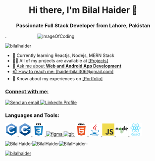 

 <h1 align="center"> Hi there, I'm Bilal Haider 👋</h1>
<h3 align="center">Passionate Full Stack Developer from Lahore, Pakistan</h3>.
  <img align="right" alt="imageOfCoding" width="400" src="https://th.bing.com/th/id/R.c0d1b11e54c2b07f7353dd160e8ba80d?rik=BH2sjO5Vy1%2fC%2fg&pid=ImgRaw&r=0">
<p align="left"> 
  <img src="https://komarev.com/ghpvc/?username=BilalHaider20&label=Profile%20views&color=0e75b6&style=flat" alt="bilalhaider" />
</p>
<ul>
<li>🌱 Currently learning Reactjs, Nodejs, MERN Stack</li> 
<li>👨‍💻 All of my projects are available at <a href="https://bilalhaider.netlify.app">[Projects]</li>
<li>💬 Ask me about <strong>Web and Android App Development</strong></li>
<li>📫 How to reach me: <a href="mailto:haiderbilal306@gmail.com">[haiderbilal306@gmail.com]</a></li>
<li>📄 Know about my experiences on <a href="https://bilalhaider.netlify.app">[Portfolio]</li>
</ul>

<h3 align="left">Connect with me:</h3>

<a href="mailto:haiderbilal306@gmail.com">
  <img src="https://img.shields.io/badge/Email-D14836?style=for-the-badge&logo=gmail&logoColor=white" alt="Send an email" /> 
</a>

<a href="https://www.linkedin.com/in/thebilalhaider" target="_blank">
  <img src="https://img.shields.io/badge/LinkedIn-0077B5?style=for-the-badge&logo=linkedin&logoColor=white" alt="LinkedIn Profile" /> 
</a>

<h3 align="left">Languages and Tools:</h3>
<p align="left"> 
  <a href="https://www.cprogramming.com/" target="_blank" rel="noreferrer">
    <img src="https://raw.githubusercontent.com/devicons/devicon/master/icons/c/c-original.svg" alt="c" width="40" height="40"/>
  </a> 
  <a href="https://www.w3schools.com/cpp/" target="_blank" rel="noreferrer">
    <img src="https://raw.githubusercontent.com/devicons/devicon/master/icons/cplusplus/cplusplus-original.svg" alt="cplusplus" width="40" height="40"/>
  </a> 
  <a href="https://www.w3schools.com/css/" target="_blank" rel="noreferrer">
    <img src="https://raw.githubusercontent.com/devicons/devicon/master/icons/css3/css3-original-wordmark.svg" alt="css3" width="40" height="40"/>
  </a> 
  <a href="https://www.figma.com/" target="_blank" rel="noreferrer">
    <img src="https://www.vectorlogo.zone/logos/figma/figma-icon.svg" alt="figma" width="40" height="40"/>
  </a> 
  <a href="https://git-scm.com/" target="_blank" rel="noreferrer">
    <img src="https://www.vectorlogo.zone/logos/git-scm/git-scm-icon.svg" alt="git" width="40" height="40"/>
  </a> 
  <a href="https://www.w3.org/html/" target="_blank" rel="noreferrer">
    <img src="https://raw.githubusercontent.com/devicons/devicon/master/icons/html5/html5-original-wordmark.svg" alt="html5" width="40" height="40"/>
  </a> 
  <a href="https://www.java.com" target="_blank" rel="noreferrer">
    <img src="https://raw.githubusercontent.com/devicons/devicon/master/icons/java/java-original.svg" alt="java" width="40" height="40"/>
  </a> 
  <a href="https://developer.mozilla.org/en-US/docs/Web/JavaScript" target="_blank" rel="noreferrer">
    <img src="https://raw.githubusercontent.com/devicons/devicon/master/icons/javascript/javascript-original.svg" alt="javascript" width="40" height="40"/>
  </a> 
  <a href="https://nodejs.org" target="_blank" rel="noreferrer">
    <img src="https://raw.githubusercontent.com/devicons/devicon/master/icons/nodejs/nodejs-original-wordmark.svg" alt="nodejs" width="40" height="40"/>
  </a> 
  <a href="https://reactjs.org/" target="_blank" rel="noreferrer">
    <img src="https://raw.githubusercontent.com/devicons/devicon/master/icons/react/react-original-wordmark.svg" alt="react" width="40" height="40"/>
  </a> 
</p>

<p><img align="left" src="https://github-readme-stats.vercel.app/api/top-langs?username=BilalHaider20&show_icons=true&locale=en&layout=compact" alt="BilalHaider" /></p>

<p><img align="left" src="https://github-readme-stats.vercel.app/api?username=BilalHaider20&show_icons=true&locale=en" alt="BilalHaider" /></p>

<p><img align="left" src="https://github-readme-streak-stats.herokuapp.com/?user=BilalHaider20&" alt="BilalHaider" /></p>
- <p align="left"> 
  <a href="https://github.com/ryo-ma/github-profile-trophy">
    <img src="https://github-profile-trophy.vercel.app/?username=BilalHaider20" alt="bilalhaider" />
  </a>
</p>
